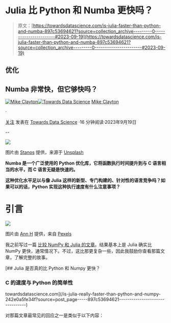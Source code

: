 # Julia 比 Python 和 Numba 更快吗？

> 原文：[https://towardsdatascience.com/is-julia-faster-than-python-and-numba-897c53694621?source=collection_archive---------0-----------------------#2023-09-19](https://towardsdatascience.com/is-julia-faster-than-python-and-numba-897c53694621?source=collection_archive---------0-----------------------#2023-09-19)

## 优化

## Numba 非常快，但它够快吗？

[](https://medium.com/@maclayton?source=post_page-----897c53694621--------------------------------)[![Mike Clayton](../Images/2d37746b13b7d2ff1c6515893914da97.png)](https://medium.com/@maclayton?source=post_page-----897c53694621--------------------------------)[](https://towardsdatascience.com/?source=post_page-----897c53694621--------------------------------)[![Towards Data Science](../Images/a6ff2676ffcc0c7aad8aaf1d79379785.png)](https://towardsdatascience.com/?source=post_page-----897c53694621--------------------------------) [Mike Clayton](https://medium.com/@maclayton?source=post_page-----897c53694621--------------------------------)

·

[关注](https://medium.com/m/signin?actionUrl=https%3A%2F%2Fmedium.com%2F_%2Fsubscribe%2Fuser%2F51dce1c5bc03&operation=register&redirect=https%3A%2F%2Ftowardsdatascience.com%2Fis-julia-faster-than-python-and-numba-897c53694621&user=Mike+Clayton&userId=51dce1c5bc03&source=post_page-51dce1c5bc03----897c53694621---------------------post_header-----------) 发表在 [Towards Data Science](https://towardsdatascience.com/?source=post_page-----897c53694621--------------------------------) ·16 分钟阅读·2023年9月19日 [](https://medium.com/m/signin?actionUrl=https%3A%2F%2Fmedium.com%2F_%2Fvote%2Ftowards-data-science%2F897c53694621&operation=register&redirect=https%3A%2F%2Ftowardsdatascience.com%2Fis-julia-faster-than-python-and-numba-897c53694621&user=Mike+Clayton&userId=51dce1c5bc03&source=-----897c53694621---------------------clap_footer-----------)

--

[](https://medium.com/m/signin?actionUrl=https%3A%2F%2Fmedium.com%2F_%2Fbookmark%2Fp%2F897c53694621&operation=register&redirect=https%3A%2F%2Ftowardsdatascience.com%2Fis-julia-faster-than-python-and-numba-897c53694621&source=-----897c53694621---------------------bookmark_footer-----------)![](../Images/69fa7749831310e9eb6a02054d9ee87d.png)

图片由 [Stanos](https://unsplash.com/@stan_remnev?utm_source=unsplash&utm_medium=referral&utm_content=creditCopyText) 提供，来源于 [Unsplash](https://unsplash.com/photos/2Yj6MBvJ0sg?utm_source=unsplash&utm_medium=referral&utm_content=creditCopyText)

**Numba 是一个广泛使用的 Python 优化库，它将函数执行时间提升到与 C 语言相当的水平，而 C 语言无疑是快速的。**

**这种优化水平足以与像 Julia 这样的新型、专门构建的、针对性的语言竞争吗？如果可以的话，Python 实现这种执行速度有什么注意事项？**

# 引言

![](../Images/4aa570daa0aa0c472205cffbdcfa200e.png)

图片由 [Ann H](https://www.pexels.com/photo/yellow-letter-tiles-1888003/) 提供，来自 [Pexels](https://www.pexels.com/#)

我之前写过一篇 [比较 NumPy 和 Julia 的文章](/is-julia-really-faster-than-python-and-numpy-242e0a5fe34f)。结果基本上是 Julia 确实比 NumPy 更快，通常情况下。不过，这比那更复杂一些，因此我鼓励你查看那篇文章，了解完整的故事。

[](/is-julia-really-faster-than-python-and-numpy-242e0a5fe34f?source=post_page-----897c53694621--------------------------------) [## Julia 是否真的比 Python 和 Numpy 更快？

### C 的速度与 Python 的简单性

towardsdatascience.com](/is-julia-really-faster-than-python-and-numpy-242e0a5fe34f?source=post_page-----897c53694621--------------------------------)

对那篇文章最常见的回应之一是类似于以下内容：
